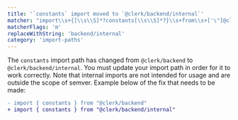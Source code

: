 ```yaml
---
title: '`constants` import moved to `@clerk/backend/internal`'
matcher: "import\\s+{[\\s\\S]*?constants[\\s\\S]*?}\\s+from\\s+['\"]@clerk\\/(backend)(?!\/internal)['\"]"
matcherFlags: 'm'
replaceWithString: 'backend/internal'
category: 'import-paths'
---
```


The `constants` import path has changed from `@clerk/backend` to `@clerk/backend/internal`. You must update your import path in order for it to work correctly. Note that internal imports are not intended for usage and are outside the scope of semver. Example below of the fix that needs to be made:

```diff
- import { constants } from "@clerk/backend"
+ import { constants } from "@clerk/backend/internal"
```
